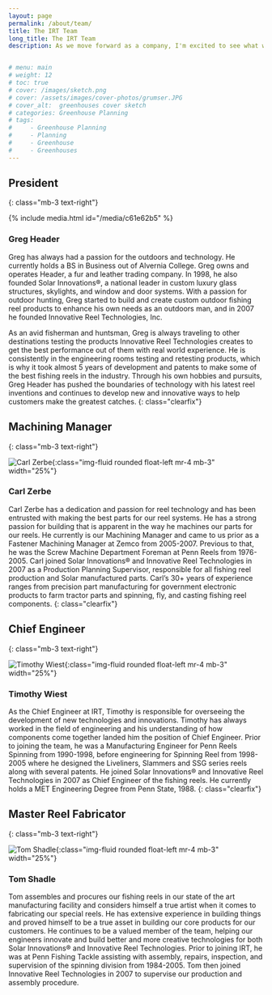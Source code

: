 ```yaml
---
layout: page
permalink: /about/team/
title: The IRT Team
long_title: The IRT Team
description: As we move forward as a company, I'm excited to see what we can accomplish as a team while impacting the community and our team members. &nbsp;&nbsp; — Greg Header


# menu: main
# weight: 12
# toc: true
# cover: /images/sketch.png
# cover: /assets/images/cover-photos/grumser.JPG
# cover_alt:  greenhouses cover sketch
# categories: Greenhouse Planning
# tags: 
#     - Greenhouse Planning
#     - Planning
#     - Greenhouse
#     - Greenhouses
---
```







## President
{: class="mb-3 text-right"}

<div  class="img-fluid rounded float-left mr-4 mb-3 w-25" >
{% include media.html id="/media/c61e62b5" %}
</div>

<!-- ![Greg Header](/assets/images/team/greg_header.jpg){:class="img-fluid rounded float-left mr-4 mb-3" width="25%"} -->

### Greg Header 


Greg has always had a passion for the outdoors and technology. He currently holds a BS in Business out of Alvernia College. Greg owns and operates Header, a fur and leather trading company. In 1998, he also founded Solar Innovations®, a national leader in custom luxury glass structures, skylights, and window and door systems. With a passion for outdoor hunting, Greg started to build and create custom outdoor fishing reel products to enhance his own needs as an outdoors man, and in 2007 he founded Innovative Reel Technologies, Inc.

As an avid fisherman and huntsman, Greg is always traveling to other destinations testing the products Innovative Reel Technologies creates to get the best performance out of them with real world experience. He is consistently in the engineering rooms testing and retesting products, which is why it took almost 5 years of development and patents to make some of the best fishing reels in the industry. Through his own hobbies and pursuits, Greg Header has pushed the boundaries of technology with his latest reel inventions and continues to develop new and innovative ways to help customers make the greatest catches.
{: class="clearfix"}

## Machining Manager
{: class="mb-3 text-right"}

![Carl Zerbe](/assets/images/team/carl_zerbe.gif){:class="img-fluid rounded float-left mr-4 mb-3" width="25%"}

### Carl Zerbe 

Carl Zerbe has a dedication and passion for reel technology and has been entrusted with making the best parts for our reel systems. He has a strong passion for building that is apparent in the way he machines our parts for our reels. He currently is our Machining Manager and came to us prior as a Fastener Machining Manager at Zemco from 2005-2007. Previous to that, he was the Screw Machine Department Foreman at Penn Reels from 1976-2005. Carl joined Solar Innovations® and Innovative Reel Technologies in 2007 as a Production Planning Supervisor, responsible for all fishing reel production and Solar manufactured parts. Carl’s 30+ years of experience ranges from precision part manufacturing for government electronic products to farm tractor parts and spinning, fly, and casting fishing reel components.
{: class="clearfix"}

## Chief Engineer
{: class="mb-3 text-right"}

![Timothy Wiest](/assets/images/team/timothy_wiest.jpg){:class="img-fluid rounded float-left mr-4 mb-3" width="25%"}

### Timothy Wiest

As the Chief Engineer at IRT, Timothy is responsible for overseeing the development of new technologies and innovations. Timothy has always worked in the field of engineering and his understanding of how components come together landed him the position of Chief Engineer. Prior to joining the team, he was a Manufacturing Engineer for Penn Reels Spinning from 1990-1998, before engineering for Spinning Reel from 1998-2005 where he designed the Liveliners, Slammers and SSG series reels along with several patents. He joined Solar Innovations® and Innovative Reel Technologies in 2007 as Chief Engineer of the fishing reels.  He currently holds a MET Engineering Degree from Penn State, 1988.
{: class="clearfix"}

## Master Reel Fabricator
{: class="mb-3 text-right"}

![Tom Shadle](/assets/images/team/tom_shadle.jpg){:class="img-fluid rounded float-left mr-4 mb-3" width="25%"}

### Tom Shadle


Tom assembles and procures our fishing reels in our state of the art manufacturing facility and considers himself a true artist when it comes to fabricating our special reels. He has extensive experience in building things and proved himself to be a true asset in building our core products for our customers. He continues to be a valued member of the team, helping our engineers innovate and build better and more creative technologies for both Solar Innovations® and Innovative Reel Technologies. Prior to joining IRT, he was at Penn Fishing Tackle assisting with assembly, repairs, inspection, and supervision of the spinning division from 1984-2005. Tom then joined Innovative Reel Technologies in 2007 to supervise our production and assembly procedure.
